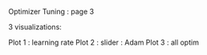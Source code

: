 Optimizer Tuning : page 3

3 visualizations:

Plot 1 : learning rate
Plot 2 : slider : Adam 
Plot 3 : all optim
